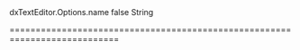 <!--id-->dxTextEditor.Options.name<!--/id-->
<!--merge--><!--/merge-->
<!--hidden-->false<!--/hidden-->
<!--type-->String<!--/type-->
===========================================================================
